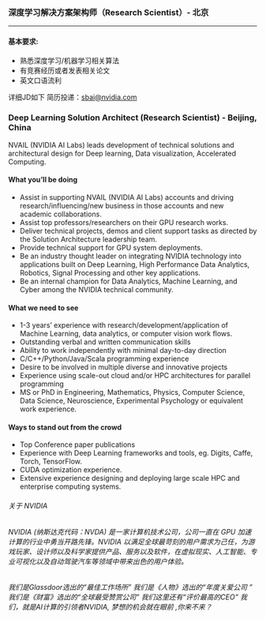 
### 深度学习解决方案架构师（Research Scientist）- 北京
___
#### 基本要求:
- 熟悉深度学习/机器学习相关算法
- 有竞赛经历或者发表相关论文
- 英文口语流利


详细JD如下 简历投递：sbai@nvidia.com
### Deep Learning Solution Architect (Research Scientist) - Beijing, China

NVAIL (NVIDIA AI Labs) leads development of technical solutions and architectural design for Deep learning, Data visualization, Accelerated Computing.  

#### What you’ll be doing
- Assist in supporting NVAIL (NVIDIA AI Labs) accounts and driving research/influencing/new business in those accounts and new academic collaborations.
- Assist top professors/researchers on their GPU research works.
- Deliver technical projects, demos and client support tasks as directed by the Solution Architecture leadership team.
- Provide technical support for GPU system deployments.
- Be an industry thought leader on integrating NVIDIA technology into applications built on Deep Learning, High Performance Data Analytics, Robotics, Signal Processing and other key applications.
- Be an internal champion for Data Analytics, Machine Learning, and Cyber among the NVIDIA technical community.

#### What we need to see
- 1-3 years’ experience with research/development/application of Machine Learning, data analytics, or computer vision work flows.
- Outstanding verbal and written communication skills
- Ability to work independently with minimal day-to-day direction
- C/C++/Python/Java/Scala programming experience
- Desire to be involved in multiple diverse and innovative projects
- Experience using scale-out cloud and/or HPC architectures for parallel programming
- MS or PhD in Engineering, Mathematics, Physics, Computer Science, Data Science, Neuroscience, Experimental Psychology or equivalent work experience.

#### Ways to stand out from the crowd
- Top Conference paper publications
- Experience with Deep Learning frameworks and tools, eg. Digits, Caffe, Torch, TensorFlow.
- CUDA optimization experience.
- Extensive experience designing and deploying large scale HPC and enterprise computing systems.

###### 关于 NVIDIA
###### NVIDIA (纳斯达克代码：NVDA) 是一家计算机技术公司，公司一直在 GPU 加速计算的行业中勇当开路先锋。NVIDIA 以满足全球最苛刻的用户需求为己任，为游戏玩家、设计师以及科学家提供产品、服务以及软件，在虚拟现实、人工智能、专业可视化以及自动驾驶汽车等领域中带来出色的用户体验。

###### 我们是Glassdoor选出的“最佳工作场所” 我们是《人物》选出的“年度关爱公司 ” 我们是《财富》选出的“全球最受赞赏公司”  我们这里还有“评价最高的CEO”  我们，就是AI计算的引领者NVIDIA, 梦想的机会就在眼前 ,你来不来？

